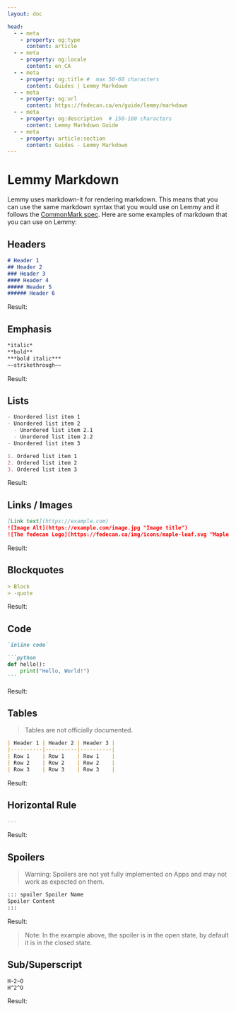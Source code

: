 ```yaml
---
layout: doc

head:
  - - meta
    - property: og:type
      content: article
  - - meta
    - property: og:locale
      content: en_CA
  - - meta
    - property: og:title #  max 50-60 characters
      content: Guides | Lemmy Markdown
  - - meta
    - property: og:url
      content: https://fedecan.ca/en/guide/lemmy/markdown
  - - meta
    - property: og:description  # 150-160 characters
      content: Lemmy Markdown Guide
  - - meta
    - property: article:section
      content: Guides - Lemmy Markdown
---
```


# Lemmy Markdown

Lemmy uses markdown-it for rendering markdown. This means that you can use the same markdown syntax that you would use on Lemmy and it follows the [CommonMark spec](https://commonmark.org/). Here are some examples of markdown that you can use on Lemmy:

## Headers

```markdown
# Header 1
## Header 2
### Header 3
#### Header 4
##### Header 5
###### Header 6
```

Result:

<ThemedImage  lightImageUrl="/img/guide/markdown/headers_light.png" darkImageUrl="/img/guide/markdown/headers_dark.png" alt="Markdown Headers"/>


## Emphasis

```markdown
*italic*  
**bold**  
***bold italic***  
~~strikethrough~~
```

Result:

<ThemedImage  lightImageUrl="/img/guide/markdown/emphasis_light.png" darkImageUrl="/img/guide/markdown/emphasis_dark.png" alt="Markdown Emphasis"/>


## Lists

```markdown
- Unordered list item 1
- Unordered list item 2
  - Unordered list item 2.1
  - Unordered list item 2.2
- Unordered list item 3

1. Ordered list item 1
2. Ordered list item 2
3. Ordered list item 3
```

Result:

<ThemedImage  lightImageUrl="/img/guide/markdown/lists_light.png" darkImageUrl="/img/guide/markdown/lists_dark.png" alt="Markdown Emphasis"/>



## Links / Images

```markdown
[Link text](https://example.com)  
![Image Alt](https://example.com/image.jpg "Image title")  
![The fedecan Logo](https://fedecan.ca/img/icons/maple-leaf.svg "Maple Leaf")
```

Result:

<ThemedImage  lightImageUrl="/img/guide/markdown/links_images_light.png" darkImageUrl="/img/guide/markdown/links_images_dark.png" alt="Markdown Links/Images"/>


## Blockquotes

```markdown
> Block  
> -quote
```

Result:

<ThemedImage  lightImageUrl="/img/guide/markdown/blockquotes_light.png" darkImageUrl="/img/guide/markdown/blockquotes_dark.png" alt="Markdown Blockquotes"/>


## Code

````markdown
`inline code`  

```python
def hello():
    print("Hello, World!")
```
````

Result:

<ThemedImage  lightImageUrl="/img/guide/markdown/code_light.png" darkImageUrl="/img/guide/markdown/code_dark.png" alt="Markdown Inline/Blockcode"/>


## Tables

> Tables are not officially documented.

```markdown
| Header 1 | Header 2 | Header 3 |
|----------|----------|----------|
| Row 1    | Row 1    | Row 1    |
| Row 2    | Row 2    | Row 2    |
| Row 3    | Row 3    | Row 3    |
```

Result:

<ThemedImage  lightImageUrl="/img/guide/markdown/tables_light.png" darkImageUrl="/img/guide/markdown/tables_dark.png" alt="Markdown Tables"/>

## Horizontal Rule

```markdown
---
```

Result:

<ThemedImage  lightImageUrl="/img/guide/markdown/horizontal_rule_light.png" darkImageUrl="/img/guide/markdown/horizontal_rule_dark.png" alt="Markdown Horizontal Rule"/>


## Spoilers

> Warning: Spoilers are not yet fully implemented on Apps and may not work as expected on them.

```markdown
::: spoiler Spoiler Name
Spoiler Content
:::
```

Result:

<ThemedImage  lightImageUrl="/img/guide/markdown/spoilers_light.png" darkImageUrl="/img/guide/markdown/spoilers_dark.png" alt="Markdown Spoilers"/>

> Note: In the example above, the spoiler is in the open state, by default it is in the closed state.

## Sub/Superscript

```markdown
H~2~O
H^2^O
```

Result:

<ThemedImage  lightImageUrl="/img/guide/markdown/sub_superscript_light.png" darkImageUrl="/img/guide/markdown/sub_superscript_dark.png" alt="Markdown Sub/Superscript"/>